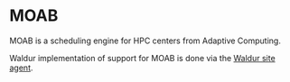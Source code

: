 # MOAB

MOAB is a scheduling engine for HPC centers from Adaptive Computing.

Waldur implementation of support for MOAB is done via the [Waldur site agent](waldur-site-agent.md).
